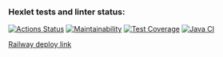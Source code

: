 ### Hexlet tests and linter status:
[![Actions Status](https://github.com/Aljustal/java-project-72/workflows/hexlet-check/badge.svg)](https://github.com/Aljustal/java-project-72/actions)
[![Maintainability](https://api.codeclimate.com/v1/badges/e6e9db6fef21b98b9a87/maintainability)](https://codeclimate.com/github/Aljustal/java-project-72/maintainability)
[![Test Coverage](https://api.codeclimate.com/v1/badges/e6e9db6fef21b98b9a87/test_coverage)](https://codeclimate.com/github/Aljustal/java-project-72/test_coverage)
[![Java CI](https://github.com/Aljustal/java-project-72/actions/workflows/main.yml/badge.svg)](https://github.com/Aljustal/java-project-72/actions/workflows/main.yml)




[Railway deploy link](java-project-72-production-aljustal.up.railway.app)
